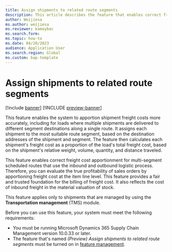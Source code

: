 ```yaml
---
title: Assign shipments to related route segments
description: This article describes the feature that enables correct freight cost apportionment for multi-segment scheduled routes that use the inbound and outbound logistic process.
author: Weijiesa
ms.author: weijiesa
ms.reviewer: kamaybac
ms.search.form:
ms.topic: how-to
ms.date: 04/20/2023
audience: Application User
ms.search.region: Global
ms.custom: bap-template
---
```


# Assign shipments to related route segments

[!include [banner](../includes/banner.md)]
[!INCLUDE [preview-banner](../includes/preview-banner.md)]

<!-- KFM: Preview until further notice -->

This feature enables the system to apportion shipment freight costs more accurately, including for loads where multiple shipments are delivered to different segment destinations along a single route. It assigns each shipment to the most suitable route segment, based on the destination addresses of the shipment and segment. The feature then calculates each shipment's freight cost as a proportion of the load's total freight cost, based on the shipment's relative weight, volume, quantity, and distance traveled.

This feature enables correct freight cost apportionment for multi-segment scheduled routes that use the inbound and outbound logistic process. Therefore, you can evaluate the true profitability of sales orders by apportioning freight cost at the item line level. This feature provides a fair and trusted foundation for the billing of freight cost. It also reflects the cost of inbound freight in the material valuation of stock.

This feature applies only to shipments that are managed by using the **Transportation management** (TMS) module.

Before you can use this feature, your system must meet the following requirements:

- You must be running Microsoft Dynamics 365 Supply Chain Management version 10.0.33 or later.
- The feature that's named *(Preview) Assign shipments to related route segments* must be turned on in [feature management](../../fin-ops-core/fin-ops/get-started/feature-management/feature-management-overview.md).
